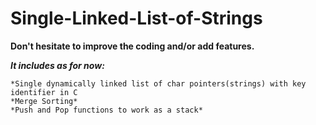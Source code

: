 # Single-Linked-List-of-Strings

**__Don't hesitate to improve the coding and/or add features.__**

__*It includes as for now:*__
    
    *Single dynamically linked list of char pointers(strings) with key identifier in C
    *Merge Sorting*
    *Push and Pop functions to work as a stack*

